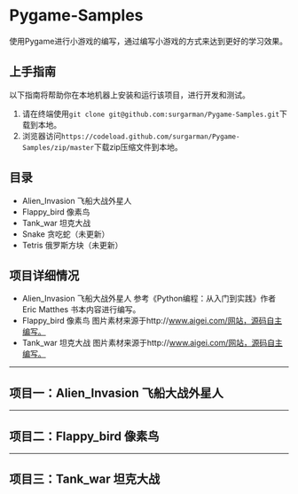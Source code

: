 # Pygame-Samples
使用Pygame进行小游戏的编写，通过编写小游戏的方式来达到更好的学习效果。

## 上手指南
以下指南将帮助你在本地机器上安装和运行该项目，进行开发和测试。
1. 请在终端使用`git clone git@github.com:surgarman/Pygame-Samples.git`下载到本地。
2. 浏览器访问`https://codeload.github.com/surgarman/Pygame-Samples/zip/master`下载zip压缩文件到本地。

## 目录
* Alien_Invasion 飞船大战外星人
* Flappy_bird 像素鸟
* Tank_war 坦克大战
* Snake 贪吃蛇（未更新）
* Tetris 俄罗斯方块（未更新）

## 项目详细情况

* Alien_Invasion 飞船大战外星人 参考《Python编程：从入门到实践》作者 Eric Matthes 书本内容进行编写。
* Flappy_bird 像素鸟 图片素材来源于http://www.aigei.com/网站，源码自主编写。
* Tank_war 坦克大战 图片素材来源于http://www.aigei.com/网站，源码自主编写。

---
## 项目一：Alien_Invasion 飞船大战外星人



---
## 项目二：Flappy_bird 像素鸟

---
## 项目三：Tank_war 坦克大战



